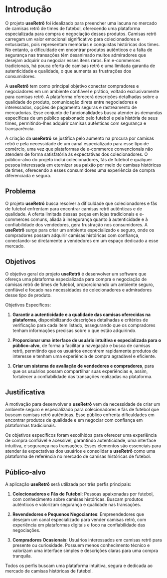 # Introdução

O projeto **useRetrô** foi idealizado para preencher uma lacuna no mercado de camisas retrô de times de futebol, oferecendo uma plataforma especializada para compra e negociação desses produtos. Camisas retrô carregam um valor emocional significativo para colecionadores e entusiastas, pois representam memórias e conquistas históricas dos times. No entanto, a dificuldade em encontrar produtos autênticos e a falta de segurança nas transações têm desanimado muitos admiradores que desejam adquirir ou negociar esses itens raros. Em e-commerces tradicionais, há pouca oferta de camisas retrô e uma limitada garantia de autenticidade e qualidade, o que aumenta as frustrações dos consumidores.

A **useRetrô** tem como principal objetivo conectar compradores e negociadores em um ambiente confiável e prático, voltado exclusivamente para camisas retrô. A plataforma oferecerá descrições detalhadas sobre a qualidade do produto, comunicação direta entre negociadores e interessados, opções de pagamento seguras e rastreamento de mercadorias. Esse conjunto de funcionalidades busca atender às demandas específicas de um público apaixonado pelo futebol e pela história de seus times, permitindo-lhes adquirir camisas autênticas com segurança e transparência.

A criação da **useRetrô** se justifica pelo aumento na procura por camisas retrô e pela necessidade de um canal especializado para esse tipo de comércio, uma vez que plataformas de e-commerce convencionais não atendem de forma satisfatória às expectativas dos colecionadores. O público-alvo do projeto inclui colecionadores, fãs de futebol e qualquer pessoa interessada em eternizar sua paixão por meio de camisas históricas de times, oferecendo a esses consumidores uma experiência de compra diferenciada e segura.

## Problema
O projeto **useRetrô** busca resolver a dificuldade que colecionadores e fãs de futebol enfrentam para encontrar camisas retrô autênticas e de qualidade. A oferta limitada dessas peças em lojas tradicionais e e-commerces comuns, aliada à insegurança quanto à autenticidade e à confiabilidade dos vendedores, gera frustração nos consumidores. A **useRetrô** surge para criar um ambiente especializado e seguro, onde os compradores possam adquirir camisas históricas com confiança, conectando-se diretamente a vendedores em um espaço dedicado a esse mercado.

## Objetivos

O objetivo geral do projeto **useRetrô** é desenvolver um software que ofereça uma plataforma especializada para compra e negociação de camisas retrô de times de futebol, proporcionando um ambiente seguro, confiável e focado nas necessidades de colecionadores e admiradores desse tipo de produto.

Objetivos Específicos:

1. **Garantir a autenticidade e a qualidade das camisas oferecidas na plataforma**, disponibilizando descrições detalhadas e critérios de verificação para cada item listado, assegurando que os compradores tenham informações precisas sobre o que estão adquirindo.

2. **Proporcionar uma interface de usuário intuitiva e especializada para o público-alvo**, de forma a facilitar a navegação e busca de camisas retrô, permitindo que os usuários encontrem rapidamente produtos de interesse e tenham uma experiência de compra agradável e eficiente.

3. **Criar um sistema de avaliação de vendedores e compradores**, para que os usuários possam compartilhar suas experiências e, assim, fortalecer a confiabilidade das transações realizadas na plataforma.

## Justificativa

A motivação para desenvolver a **useRetrô** vem da necessidade de criar um ambiente seguro e especializado para colecionadores e fãs de futebol que buscam camisas retrô autênticas. Esse público enfrenta dificuldades em encontrar produtos de qualidade e em negociar com confiança em plataformas tradicionais. 

Os objetivos específicos foram escolhidos para oferecer uma experiência de compra confiável e acessível, garantindo autenticidade, uma interface intuitiva, e segurança nas transações. Esses elementos são essenciais para atender às expectativas dos usuários e consolidar a **useRetrô** como uma plataforma de referência no mercado de camisas históricas de futebol.

## Público-alvo

A aplicação **useRetrô** será utilizada por três perfis principais:

1. **Colecionadores e Fãs de Futebol**: Pessoas apaixonadas por futebol, com conhecimento sobre camisas históricas. Buscam produtos autênticos e valorizam segurança e qualidade nas transações.

2. **Revendedores e Pequenos Negociantes**: Empreendedores que desejam um canal especializado para vender camisas retrô, com experiência em plataformas digitais e foco na confiabilidade das negociações.

3. **Compradores Ocasionais**: Usuários interessados em camisas retrô para presente ou curiosidade. Possuem menos conhecimento técnico e valorizam uma interface simples e descrições claras para uma compra tranquila.

Todos os perfis buscam uma plataforma intuitiva, segura e dedicada ao mercado de camisas históricas de futebol.
